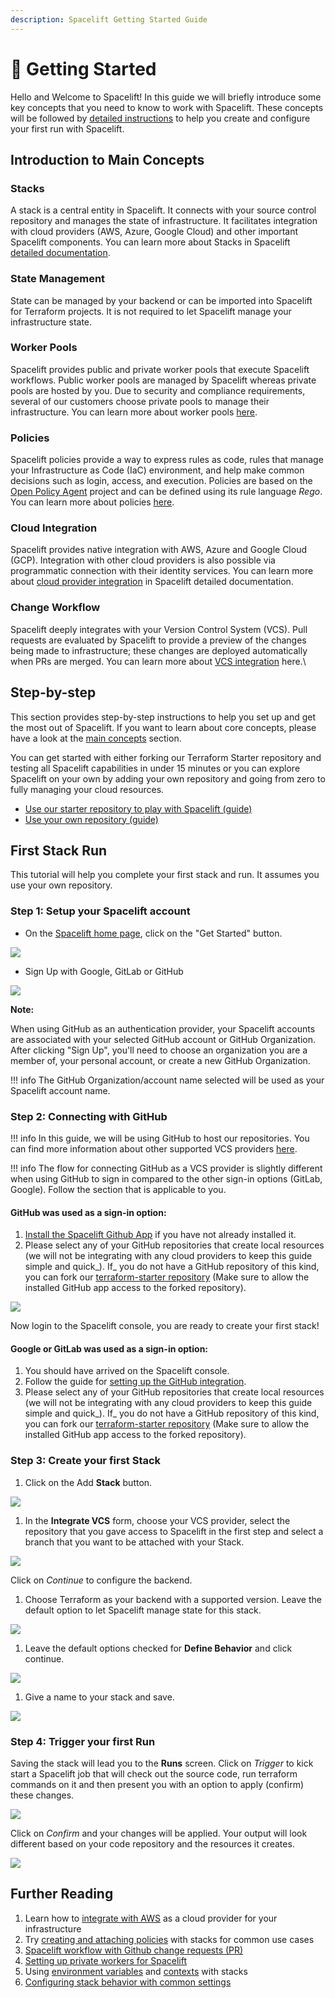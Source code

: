 ```yaml
---
description: Spacelift Getting Started Guide
---
```


# 🚀 Getting Started

Hello and Welcome to Spacelift! In this guide we will briefly introduce some key concepts that you need to know to work with Spacelift. These concepts will be followed by [detailed instructions](getting-started.md#step-by-step) to help you create and configure your first run with Spacelift.

## Introduction to Main Concepts

### Stacks

A stack is a central entity in Spacelift. It connects with your source control repository and manages the state of infrastructure. It facilitates integration with cloud providers (AWS, Azure, Google Cloud) and other important Spacelift components. You can learn more about Stacks in Spacelift [detailed documentation](concepts/stack/).

### State Management

State can be managed by your backend or can be imported into Spacelift for Terraform projects. It is not required to let Spacelift manage your infrastructure state.

### Worker Pools

Spacelift provides public and private worker pools that execute Spacelift workflows. Public worker pools are managed by Spacelift whereas private pools are hosted by you. Due to security and compliance requirements, several of our customers choose private pools to manage their infrastructure. You can learn more about worker pools [here](concepts/worker-pools.md).

### Policies

Spacelift policies provide a way to express rules as code, rules that manage your Infrastructure as Code (IaC) environment, and help make common decisions such as login, access, and execution. Policies are based on the [Open Policy Agent](https://www.openpolicyagent.org) project and can be defined using its rule language _Rego_. You can learn more about policies [here](concepts/policy/).

### Cloud Integration

Spacelift provides native integration with AWS, Azure and Google Cloud (GCP). Integration with other cloud providers is also possible via programmatic connection with their identity services. You can learn more about [cloud provider integration](integrations/cloud-providers/) in Spacelift detailed documentation.

### Change Workflow

Spacelift deeply integrates with your Version Control System (VCS). Pull requests are evaluated by Spacelift to provide a preview of the changes being made to infrastructure; these changes are deployed automatically when PRs are merged. You can learn more about [VCS integration](integrations/source-control/) here.\

## Step-by-step

This section provides step-by-step instructions to help you set up and get the most out of Spacelift. If you want to learn about core concepts, please have a look at the [main concepts](getting-started.md#introduction-to-main-concepts) section.

You can get started with either forking our Terraform Starter repository and testing all Spacelift capabilities in under 15 minutes or you can explore Spacelift on your own by adding your own repository and going from zero to fully managing your cloud resources.

- [Use our starter repository to play with Spacelift (guide)](https://github.com/spacelift-io/terraform-starter)
- [Use your own repository (guide)](getting-started.md#first-stack-run)

## First Stack Run

This tutorial will help you complete your first stack and run. It assumes you use your own repository.

### Step 1: Setup your Spacelift account

- On the [Spacelift home page](https://docs.spacelift.io/), click on the "Get Started" button.

![](<./assets/screenshots/Screenshot 2022-04-27 at 12-35-55 Collaborative Infrastructure For Modern Software Teams Spacelift.png>)

- Sign Up with Google, GitLab or GitHub

![](<./assets/screenshots/Screenshot 2022-04-27 at 12-37-48 Get started with Spacelift Free Trial Spacelift.png>)

**Note:**

When using GitHub as an authentication provider, your Spacelift accounts are associated with your selected GitHub account or GitHub Organization. After clicking "Sign Up", you'll need to choose an organization you are a member of, your personal account, or create a new GitHub Organization.

!!! info
    The GitHub Organization/account name selected will be used as your Spacelift account name.

### Step 2: Connecting with GitHub

!!! info
    In this guide, we will be using GitHub to host our repositories. You can find more information about other supported VCS providers [here](integrations/source-control/).

!!! info
    The flow for connecting GitHub as a VCS provider is slightly different when using GitHub to sign in compared to the other sign-in options (GitLab, Google). Follow the section that is applicable to you.

#### GitHub was used as a sign-in option:

1. [Install the Spacelift Github App](https://github.com/apps/spacelift-io/installations/new) if you have not already installed it.
2. Please select any of your GitHub repositories that create local resources (we will not be integrating with any cloud providers to keep this guide simple and quick_). If_ you do not have a GitHub repository of this kind, you can fork our [terraform-starter repository](https://github.com/spacelift-io/terraform-starter) (Make sure to allow the installed GitHub app access to the forked repository).

![](<./assets/screenshots/Screenshot 2022-04-27 at 17-39-51 Build software better together copy.png>)

Now login to the Spacelift console, you are ready to create your first stack!

#### Google or GitLab was used as a sign-in option:

1. You should have arrived on the Spacelift console.
2. Follow the guide for [setting up the GitHub integration](integrations/source-control/github.md#setting-up-the-integration).
3. Please select any of your GitHub repositories that create local resources (we will not be integrating with any cloud providers to keep this guide simple and quick_). If_ you do not have a GitHub repository of this kind, you can fork our [terraform-starter repository](https://github.com/spacelift-io/terraform-starter) (Make sure to allow the installed GitHub app access to the forked repository).

### Step 3: Create your first Stack

1. Click on the Add **Stack** button.

![](./assets/screenshots/2.png)

1. In the **Integrate VCS** form, choose your VCS provider, select the repository that you gave access to Spacelift in the first step and select a branch that you want to be attached with your Stack.

![](./assets/screenshots/3.png)

Click on _Continue_ to configure the backend.

1. Choose Terraform as your backend with a supported version. Leave the default option to let Spacelift manage state for this stack.

![](./assets/screenshots/4.png)

1. Leave the default options checked for **Define Behavior** and click continue.

![](./assets/screenshots/5.png)

1. Give a name to your stack and save.

![](./assets/screenshots/6.png)

### Step 4: Trigger your first Run

Saving the stack will lead you to the **Runs** screen. Click on _Trigger_ to kick start a Spacelift job that will check out the source code, run terraform commands on it and then present you with an option to apply (confirm) these changes.

![](./assets/screenshots/7.png)

Click on _Confirm_ and your changes will be applied. Your output will look different based on your code repository and the resources it creates.

![](./assets/screenshots/8.png)

## Further Reading

1. Learn how to [integrate with AWS](integrations/cloud-providers/aws.md) as a cloud provider for your infrastructure
2. Try [creating and attaching policies](concepts/policy/#creating-policies) with stacks for common use cases
3. [Spacelift workflow with Github change requests (PR)](integrations/source-control/github.md#pull-requests)
4. [Setting up private workers for Spacelift](concepts/worker-pools.md)
5. Using [environment variables](concepts/configuration/environment.md#environment-variables) and [contexts](concepts/configuration/context.md) with stacks
6. [Configuring stack behavior with common settings](concepts/stack/stack-settings.md)
